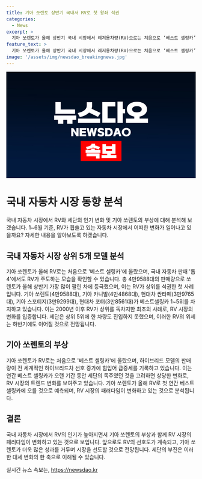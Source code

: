```yaml
---
title: 기아 쏘렌토 상반기 국내서 RV로 첫 왕좌 석권
categories:
  - News
excerpt: >
  기아 쏘렌토가 올해 상반기 국내 시장에서 레저용차량(RV)으로는 처음으로 ‘베스트 셀링카’에 올랐다. RV가 판매량 1위를 차지한 것은 2000년 이후 처음이며, 세단은 ‘톱5’에 한 종의 차량도 이름을 올리지 못했다. 업계는 하반기에도 RV 선호 추세가 이어질 것으로 전망하며, 쏘렌토의 하이브리드 모델은 전 세계적인 하이브리드차 선호로 인해 판매량이 급증하고 있어 연간 베스트 셀링카 자리를 유력하게 이어갈 것으로 보고 있다. (출처: 김지윤 기자)
feature_text: >
  기아 쏘렌토가 올해 상반기 국내 시장에서 레저용차량(RV)으로는 처음으로 ‘베스트 셀링카’에 올랐다. RV가 판매량 1위를 차지한 것은 2000년 이후 처음이며, 세단은 ‘톱5’에 한 종의 차량도 이름을 올리지 못했다. 업계는 하반기에도 RV 선호 추세가 이어질 것으로 전망하며, 쏘렌토의 하이브리드 모델은 전 세계적인 하이브리드차 선호로 인해 판매량이 급증하고 있어 연간 베스트 셀링카 자리를 유력하게 이어갈 것으로 보고 있다. (출처: 김지윤 기자)
image: '/assets/img/newsdao_breakingnews.jpg'
---
```


<p><img src="/assets/img/newsdao_breakingnews.jpg" alt="implanttips 속보" /></p>

<h1>국내 자동차 시장 동향 분석</h1>

<p data-ke-size="size16">국내 자동차 시장에서 RV와 세단의 인기 변화 및 기아 쏘렌토의 부상에 대해 분석해 보겠습니다. 1~6월 기준, RV가 휩쓸고 있는 자동차 시장에서 어떠한 변화가 일어나고 있을까요? 자세한 내용을 알아보도록 하겠습니다.</p>

<h2 data-ke-size="size26">국내 자동차 시장 상위 5개 모델 분석</h2>

<p data-ke-size="size16">기아 쏘렌토가 올해 RV로는 처음으로 '베스트 셀링카'에 올랐으며, 국내 자동차 판매 '톱4'에서도 RV가 주도하는 모습을 확인할 수 있습니다. 총 4만9588대의 판매량으로 쏘렌토가 올해 상반기 가장 많이 팔린 차에 등극했으며, 이는 RV가 상위를 석권한 첫 사례입니다. 기아 쏘렌토(4만9588대), 기아 카니발(4만4868대), 현대차 싼타페(3만9765대), 기아 스포티지(3만9299대), 현대차 포터(3만8561대)가 베스트셀링카 1~5위를 차지하고 있습니다. 이는 2000년 이후 RV가 상위를 독차지한 최초의 사례로, RV 시장의 변화를 입증합니다. 세단은 상위 5위에 한 차량도 진입하지 못했으며, 이러한 RV의 위세는 하반기에도 이어질 것으로 전망됩니다.</p>

<h2 data-ke-size="size26">기아 쏘렌토의 부상</h2>

<p data-ke-size="size16">기아 쏘렌토가 RV로는 처음으로 '베스트 셀링카'에 올랐으며, 하이브리드 모델의 판매량이 전 세계적인 하이브리드차 선호 증가에 힘입어 급증세를 기록하고 있습니다. 이는 연간 베스트 셀링카가 오랜 기간 동안 세단의 독주였던 것을 고려하면 상당한 변화로, RV 시장의 트렌드 변화를 보여주고 있습니다. 기아 쏘렌토가 올해 RV로 첫 연간 베스트 셀링카에 오를 것으로 예측되며, RV 시장의 패러다임이 변화하고 있는 것으로 분석됩니다.</p>

<h2 data-ke-size="size26">결론</h2>

<p data-ke-size="size16">국내 자동차 시장에서 RV의 인기가 높아지면서 기아 쏘렌토의 부상과 함께 RV 시장의 패러다임이 변화하고 있는 것으로 보입니다. 앞으로도 RV의 선호도가 계속되고, 기아 쏘렌토가 더욱 많은 성과를 거두며 시장을 선도할 것으로 전망됩니다. 세단의 부진은 이러한 대세 변화의 한 축으로 이해될 수 있습니다.</p>
실시간 뉴스 속보는, <a href="https://newsdao.kr" rel="dofollow">https://newsdao.kr</a>


